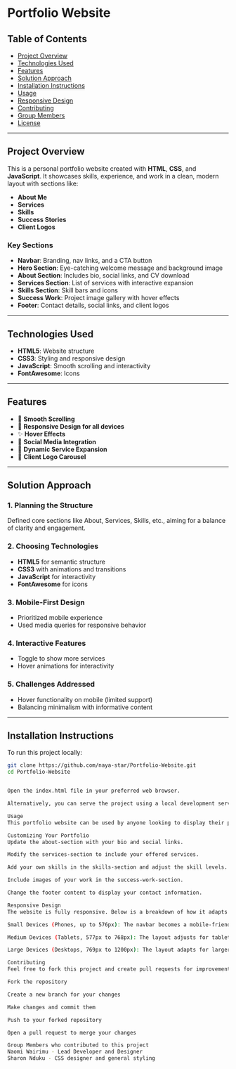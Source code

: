 # Portfolio Website

## Table of Contents

- [Project Overview](#project-overview)  
- [Technologies Used](#technologies-used)  
- [Features](#features)  
- [Solution Approach](#solution-approach)  
- [Installation Instructions](#installation-instructions)  
- [Usage](#usage)  
- [Responsive Design](#responsive-design)  
- [Contributing](#contributing)  
- [Group Members](#group-members)  
- [License](#license)  

---

## Project Overview

This is a personal portfolio website created with **HTML**, **CSS**, and **JavaScript**. It showcases skills, experience, and work in a clean, modern layout with sections like:

- **About Me**
- **Services**
- **Skills**
- **Success Stories**
- **Client Logos**

### Key Sections

- **Navbar**: Branding, nav links, and a CTA button  
- **Hero Section**: Eye-catching welcome message and background image  
- **About Section**: Includes bio, social links, and CV download  
- **Services Section**: List of services with interactive expansion  
- **Skills Section**: Skill bars and icons  
- **Success Work**: Project image gallery with hover effects  
- **Footer**: Contact details, social links, and client logos  

---

## Technologies Used

- **HTML5**: Website structure  
- **CSS3**: Styling and responsive design  
- **JavaScript**: Smooth scrolling and interactivity  
- **FontAwesome**: Icons  

---

## Features

- 🎯 **Smooth Scrolling**  
- 📱 **Responsive Design for all devices**  
- ✨ **Hover Effects**  
- 🔗 **Social Media Integration**  
- 🧩 **Dynamic Service Expansion**  
- 👥 **Client Logo Carousel**

---

## Solution Approach

### 1. Planning the Structure
Defined core sections like About, Services, Skills, etc., aiming for a balance of clarity and engagement.

### 2. Choosing Technologies
- **HTML5** for semantic structure  
- **CSS3** with animations and transitions  
- **JavaScript** for interactivity  
- **FontAwesome** for icons  

### 3. Mobile-First Design
- Prioritized mobile experience  
- Used media queries for responsive behavior  

### 4. Interactive Features
- Toggle to show more services  
- Hover animations for interactivity  

### 5. Challenges Addressed
- Hover functionality on mobile (limited support)  
- Balancing minimalism with informative content  

---

## Installation Instructions

To run this project locally:

```bash
git clone https://github.com/naya-star/Portfolio-Website.git
cd Portfolio-Website


Open the index.html file in your preferred web browser.

Alternatively, you can serve the project using a local development server like Live Server in Visual Studio Code.

Usage
This portfolio website can be used by anyone looking to display their personal projects, skills, and experience. It is designed for freelancers, job seekers, and anyone in need of a personal portfolio. You can modify the content in the HTML files to match your personal information.

Customizing Your Portfolio
Update the about-section with your bio and social links.

Modify the services-section to include your offered services.

Add your own skills in the skills-section and adjust the skill levels.

Include images of your work in the success-work-section.

Change the footer content to display your contact information.

Responsive Design
The website is fully responsive. Below is a breakdown of how it adapts to different screen sizes:

Small Devices (Phones, up to 576px): The navbar becomes a mobile-friendly version, the hero section text size adjusts, and the right sidebar is hidden.

Medium Devices (Tablets, 577px to 768px): The layout adjusts for tablet screens with changes in padding and element spacing.

Large Devices (Desktops, 769px to 1200px): The layout adapts for larger screens with more space between elements and larger text.

Contributing
Feel free to fork this project and create pull requests for improvements. Contributions are welcome!

Fork the repository

Create a new branch for your changes

Make changes and commit them

Push to your forked repository

Open a pull request to merge your changes

Group Members who contributed to this project
Naomi Wairimu - Lead Developer and Designer
Sharon Nduku - CSS designer and general styling